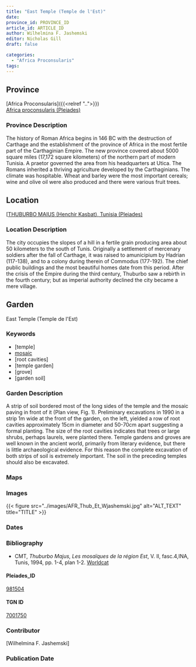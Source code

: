```yaml
---
title: "East Temple (Temple de l'Est)"
date:
province_id: PROVINCE_ID
article_id: ARTICLE_ID
author: Wilhelmina F. Jashemski
editor: Nicholas Gill
draft: false

categories:
  - "Africa Proconsularis"
tags:
---
```



## Province
[Africa Proconsularis]({{<relref "..">}}) \
[Africa proconsularis (Pleiades)](https://pleiades.stoa.org/places/991341)

### Province Description

The history of Roman Africa begins in 146 BC with the destruction of Carthage and the establishment of the province of Africa in the most fertile part of the Carthaginian Empire. The new province covered about 5000 square miles (17,172 square kilometers) of the northern part of modern Tunisia. A praetor governed the area from his headquarters at Utica. The Romans inherited a thriving agriculture developed by the Carthaginians. The climate was hospitable. Wheat and barley were the most important cereals; wine and olive oil were also produced and there were various fruit trees.

## Location

[[THUBURBO MAIUS (Henchir Kasbat), Tunisia (Pleiades)](https://pleiades.stoa.org/places/315220)

### Location Description

The city occupies the slopes of a hill in a fertile grain producing area about 50 kilometers to the south of Tunis. Originally a settlement of mercenary soldiers after the fall of Carthage, it was raised to amunicipium by Hadrian (117-138), and to a colony during therein of Commodus (177-192). The chief public buildings and the most beautiful homes date from this period. After the crisis of the Empire during the third century, Thuburbo saw a rebirth in the fourth century; but as imperial authority declined the city became a mere village.

## Garden

East Temple (Temple de l'Est)

### Keywords

- [temple]
- [mosaic](http://vocab.getty.edu/page/aat/300015342)
- [root cavities]
- [temple garden]
- [grove]
- [garden soil]

### Garden Description

A strip of soil bordered most of the long sides of the temple and the mosaic paving in front of it (Plan view, Fig. 1). Preliminary excavations in 1990 in a strip 1m wide at the front of the garden, on the left, yielded a row of root cavities approximately 15cm in diameter and 50-70cm apart suggesting a formal planting. The size of the root cavities indicates that trees or large shrubs, perhaps laurels, were planted there. Temple gardens and groves are well known in the ancient world, primarily from literary evidence, but there is little archaeological evidence. For this reason the complete excavation of both strips of soil is extremely important. The soil in the preceding temples should also be excavated.

### Maps

### Images

{{< figure src="../images/AFR_Thub_Et_Wjashemski.jpg" alt="ALT_TEXT" title="TITLE" >}}

### Dates

### Bibliography

*  CMT, *Thuburbo  Majus,  Les  mosaïques  de  la  région Est*,  V.  II,  fasc.4,INA, Tunis, 1994, pp. 1-4, plan 1-2. [Worldcat](http://www.worldcat.org/oclc/71513636)

#### Pleiades_ID

[981504](https://pleiades.stoa.org/places/981504)

#### TGN ID

[7001750](http://vocab.getty.edu/page/tgn/7001750)

### Contributor

[Wilhelmina F. Jashemski]
<!--add in orcid id and info-->

### Publication Date
